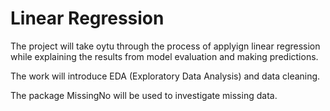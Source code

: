 # Linear Regression


The project will take oytu through the process of applyign linear regression while explaining the results from model evaluation and making predictions. 

The work will introduce EDA (Exploratory Data Analysis) and data cleaning. 

The package MissingNo will be used to investigate missing data.
